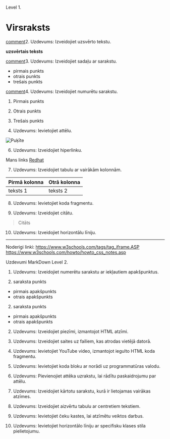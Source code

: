  Level 1.

[comment]: Uzdevums_adfsfas_adfasfsa 

# Virsraksts

[comment]2. Uzdevums: Izveidojiet uzsvērto tekstu.

**uzsvērtais teksts**

[comment]3. Uzdevums: Izveidojiet sadaļu ar sarakstu.

- pirmais punkts
- otrais punkts
- trešais punkts

[comment]4. Uzdevums: Izveidojiet numurētu sarakstu.

1. Pirmais punkts
2. Otrais punkts
3. Trešais punkts

5. Uzdevums: Ievietojiet attēlu.

![Puķīte](pink-flower-white-background.jpg)

6. Uzdevums: Izveidojiet hiperlinku.

Mans links [Redhat](https://www.redhat.com)

7. Uzdevums: Izveidojiet tabulu ar vairākām kolonnām.

| Pirmā kolonna | Otrā kolonna |
|---------------|--------------|
| teksts 1      | teksts 2     |


8. Uzdevums: Ievietojiet koda fragmentu.
 <html>
          <head>
            <title>Test</title>
          </head>

9. Uzdevums: Izveidojiet citātu.
> Citāts


10.  Uzdevums: Izveidojiet horizontālu līniju.

_______________________________________________

Noderigi linki:
https://www.w3schools.com/tags/tag_iframe.ASP
https://www.w3schools.com/howto/howto_css_notes.asp


Uzdevumi MarkDown Level 2.
1. Uzdevums: Izveidojiet numerētu sarakstu ar iekļautiem apakšpunktus.

1. saraksta punkts
- pirmais apakšpunkts
- otrais apakšpunkts
2. saraksta punkts
- pirmais apakšpunkts
- otrais apakšpunkts


2. Uzdevums: Izveidojiet piezīmi, izmantojot HTML atzīmi.

3. Uzdevums: Izveidojiet saites uz failiem, kas atrodas vietējā datorā.

4. Uzdevums: Ievietojiet YouTube video, izmantojot iegulto HTML koda fragmentu.

5. Uzdevums: Ievietojiet koda bloku ar norādi uz programmatūras valodu.

6. Uzdevums: Pievienojiet attēka uzrakstu, lai rādītu paskaidrojumu par attēlu.

7. Uzdevums: Izveidojiet kārtotu sarakstu, kurā ir lietojamas vairākas atzīmes.

8. Uzdevums: Izveidojiet aizvērtu tabulu ar centretiem tekstiem.

9. Uzdevums: Ievietojiet čeku kastes, lai atzīmētu veiktos darbus.

10.  Uzdevums: Ievietojiet horizontālo līniju ar specifisku klases stila pielietojumu.
